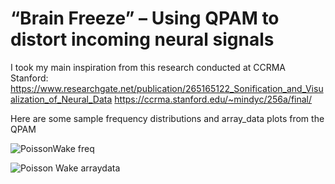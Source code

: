 # “Brain Freeze” – Using QPAM to distort incoming neural signals
 
I took my main inspiration from this research conducted at CCRMA Stanford: 
https://www.researchgate.net/publication/265165122_Sonification_and_Visualization_of_Neural_Data
https://ccrma.stanford.edu/~mindyc/256a/final/

Here are some sample frequency distributions and array_data plots from the QPAM

![PoissonWake freq](https://github.com/hrahman12/-Brain-Freeze--Using-QPAM-to-distort-incoming-neural-signals/assets/33207831/9380ed36-30d5-4999-8953-b21041990f9e)

![Poisson Wake arraydata](https://github.com/hrahman12/-Brain-Freeze--Using-QPAM-to-distort-incoming-neural-signals/assets/33207831/7119454f-f2da-4f39-a662-8e9201a3bb08)

